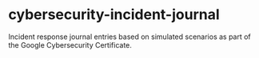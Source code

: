 # cybersecurity-incident-journal
Incident response journal entries based on simulated scenarios as part of the Google Cybersecurity Certificate.
